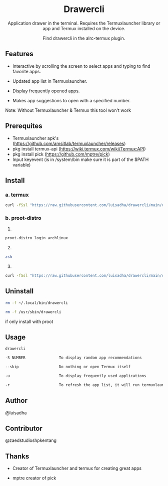
<h1 align="center">Drawercli</h1>

<p align="center">Application drawer in the terminal. Requires the Termuxlauncher library or app and Termux installed on the device.</p>


<p align="center">Find drawercli in the alrc-termux plugin.</p>


## Features

- Interactive by scrolling the screen to select apps and typing to find favorite apps.

- Updated app list in Termuxlauncher.

- Display frequently opened apps.

- Makes app suggestions to open with a specified number.

Note: Without Termuxlauncher & Termux this tool won't work

## Prerequites

* Termuxlauncher apk's (https://github.com/amsitlab/termuxlauncher/releases)
* pkg install termux-api (https://wiki.termux.com/wiki/Termux:API)
* pkg install pick (https://github.com/mptre/pick)
* Input keyevent (is in /system/bin make sure it is part of the $PATH variable)


## Install

### a. termux

```sh
curl -fSsl "https://raw.githubusercontent.com/luisadha/drawercli/main/drawercli" -o ~/.local/bin/drawercli && chmod +x ~/.local/bin/drawercli
```

### b. proot-distro

1. 
 ```sh
proot-distro login archlinux
```

2. 
 ```sh
zsh
```

3. 
 ```sh
curl -fSsl "https://raw.githubusercontent.com/luisadha/drawercli/main/drawercli" -o /usr/sbin/drawercli && chmod +x /usr/sbin/drawercli
```


## Uninstall

```sh
rm -f ~/.local/bin/drawercli
```

```sh
rm -f /usr/sbin/drawercli
``` 

if only install with proot

## Usage

```sh
drawercli 

-S NUMBER               To display random app recommendations

--skip                  Do nothing or open Termux itself

-u                      To display frequently used applications

-r                      To refresh the app list, it will run termuxlauncher itself
```

## Author

@luisadha 

## Contributor

@zaedstudioshpkentang

## Thanks

- Creator of Termuxlauncher and termux for creating great apps

- mptre creator of pick